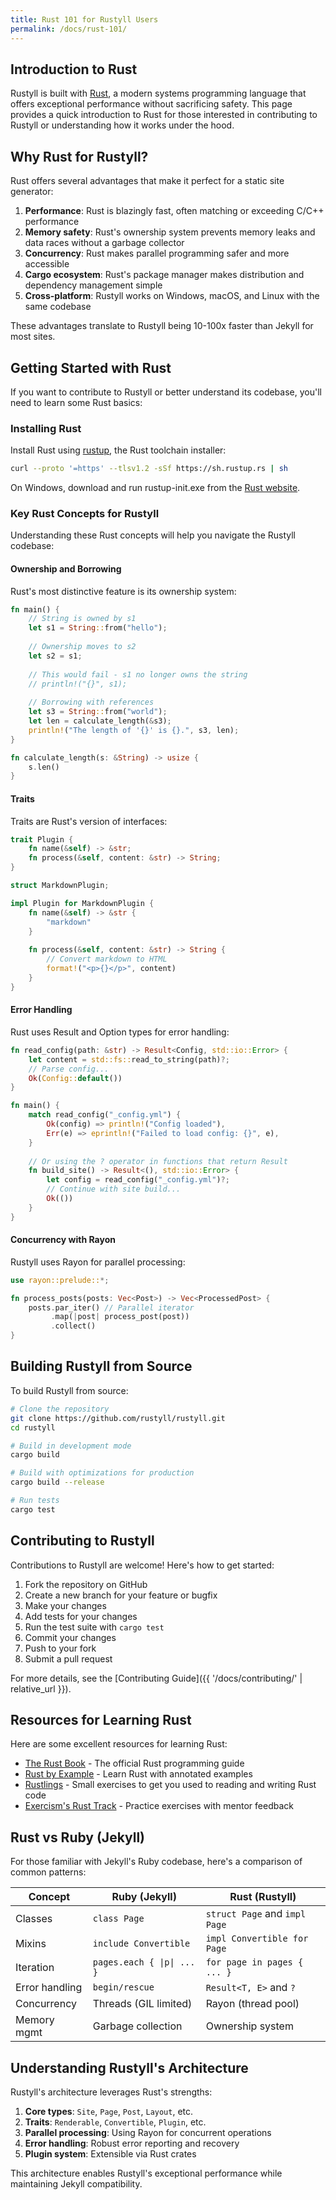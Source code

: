 ```yaml
---
title: Rust 101 for Rustyll Users
permalink: /docs/rust-101/
---
```


## Introduction to Rust

Rustyll is built with [Rust](https://www.rust-lang.org/), a modern systems programming language that offers exceptional performance without sacrificing safety. This page provides a quick introduction to Rust for those interested in contributing to Rustyll or understanding how it works under the hood.

## Why Rust for Rustyll?

Rust offers several advantages that make it perfect for a static site generator:

1. **Performance**: Rust is blazingly fast, often matching or exceeding C/C++ performance
2. **Memory safety**: Rust's ownership system prevents memory leaks and data races without a garbage collector
3. **Concurrency**: Rust makes parallel programming safer and more accessible
4. **Cargo ecosystem**: Rust's package manager makes distribution and dependency management simple
5. **Cross-platform**: Rustyll works on Windows, macOS, and Linux with the same codebase

These advantages translate to Rustyll being 10-100x faster than Jekyll for most sites.

## Getting Started with Rust

If you want to contribute to Rustyll or better understand its codebase, you'll need to learn some Rust basics:

### Installing Rust

Install Rust using [rustup](https://rustup.rs/), the Rust toolchain installer:

```bash
curl --proto '=https' --tlsv1.2 -sSf https://sh.rustup.rs | sh
```

On Windows, download and run rustup-init.exe from the [Rust website](https://www.rust-lang.org/tools/install).

### Key Rust Concepts for Rustyll

Understanding these Rust concepts will help you navigate the Rustyll codebase:

#### Ownership and Borrowing

Rust's most distinctive feature is its ownership system:

```rust
fn main() {
    // String is owned by s1
    let s1 = String::from("hello");
    
    // Ownership moves to s2
    let s2 = s1;
    
    // This would fail - s1 no longer owns the string
    // println!("{}", s1);
    
    // Borrowing with references
    let s3 = String::from("world");
    let len = calculate_length(&s3);
    println!("The length of '{}' is {}.", s3, len);
}

fn calculate_length(s: &String) -> usize {
    s.len()
}
```

#### Traits

Traits are Rust's version of interfaces:

```rust
trait Plugin {
    fn name(&self) -> &str;
    fn process(&self, content: &str) -> String;
}

struct MarkdownPlugin;

impl Plugin for MarkdownPlugin {
    fn name(&self) -> &str {
        "markdown"
    }
    
    fn process(&self, content: &str) -> String {
        // Convert markdown to HTML
        format!("<p>{}</p>", content)
    }
}
```

#### Error Handling

Rust uses Result and Option types for error handling:

```rust
fn read_config(path: &str) -> Result<Config, std::io::Error> {
    let content = std::fs::read_to_string(path)?;
    // Parse config...
    Ok(Config::default())
}

fn main() {
    match read_config("_config.yml") {
        Ok(config) => println!("Config loaded"),
        Err(e) => eprintln!("Failed to load config: {}", e),
    }
    
    // Or using the ? operator in functions that return Result
    fn build_site() -> Result<(), std::io::Error> {
        let config = read_config("_config.yml")?;
        // Continue with site build...
        Ok(())
    }
}
```

#### Concurrency with Rayon

Rustyll uses Rayon for parallel processing:

```rust
use rayon::prelude::*;

fn process_posts(posts: Vec<Post>) -> Vec<ProcessedPost> {
    posts.par_iter() // Parallel iterator
         .map(|post| process_post(post))
         .collect()
}
```

## Building Rustyll from Source

To build Rustyll from source:

```bash
# Clone the repository
git clone https://github.com/rustyll/rustyll.git
cd rustyll

# Build in development mode
cargo build

# Build with optimizations for production
cargo build --release

# Run tests
cargo test
```

## Contributing to Rustyll

Contributions to Rustyll are welcome! Here's how to get started:

1. Fork the repository on GitHub
2. Create a new branch for your feature or bugfix
3. Make your changes
4. Add tests for your changes
5. Run the test suite with `cargo test`
6. Commit your changes
7. Push to your fork
8. Submit a pull request

For more details, see the [Contributing Guide]({{ '/docs/contributing/' | relative_url }}).

## Resources for Learning Rust

Here are some excellent resources for learning Rust:

- [The Rust Book](https://doc.rust-lang.org/book/) - The official Rust programming guide
- [Rust by Example](https://doc.rust-lang.org/rust-by-example/) - Learn Rust with annotated examples
- [Rustlings](https://github.com/rust-lang/rustlings/) - Small exercises to get you used to reading and writing Rust code
- [Exercism's Rust Track](https://exercism.io/tracks/rust) - Practice exercises with mentor feedback

## Rust vs Ruby (Jekyll)

For those familiar with Jekyll's Ruby codebase, here's a comparison of common patterns:

| Concept | Ruby (Jekyll) | Rust (Rustyll) |
|---------|---------------|----------------|
| Classes | `class Page` | `struct Page` and `impl Page` |
| Mixins | `include Convertible` | `impl Convertible for Page` |
| Iteration | `pages.each { \|p\| ... }` | `for page in pages { ... }` |
| Error handling | `begin/rescue` | `Result<T, E>` and `?` |
| Concurrency | Threads (GIL limited) | Rayon (thread pool) |
| Memory mgmt | Garbage collection | Ownership system |

## Understanding Rustyll's Architecture

Rustyll's architecture leverages Rust's strengths:

1. **Core types**: `Site`, `Page`, `Post`, `Layout`, etc.
2. **Traits**: `Renderable`, `Convertible`, `Plugin`, etc.
3. **Parallel processing**: Using Rayon for concurrent operations
4. **Error handling**: Robust error reporting and recovery
5. **Plugin system**: Extensible via Rust crates

This architecture enables Rustyll's exceptional performance while maintaining Jekyll compatibility. 